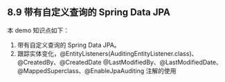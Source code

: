 ## 8.9 带有自定义查询的 Spring Data JPA

本 demo 知识点如下：
1. 带有自定义查询的 Spring Data JPA。
2. 跟踪实体变化，@EntityListeners(AuditingEntityListener.class)、@CreatedBy、@CreatedDate
@LastModifiedBy、@LastModifiedDate、@MappedSuperclass、@EnableJpaAuditing 注解的使用